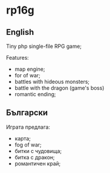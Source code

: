 # rp16g

## English

Tiny php single-file RPG game;

Features:
- map engine;
- for of war;
- battles with hideous monsters;
- battle with the dragon (game's boss)
- romantic ending;

## Български
Играта предлага:
- карта;
- fog of war;
- битки с чудовища;
- битка с дракон;
- романтичен край;
